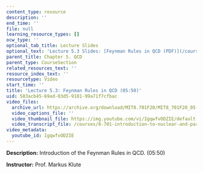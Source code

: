 ```yaml
---
content_type: resource
description: ''
end_time: ''
file: null
learning_resource_types: []
ocw_type: ''
optional_tab_title: Lecture Slides
optional_text: 'Lecture 5.3 Slides: [Feynman Rules in QCD (PDF)](/courses/8-701-introduction-to-nuclear-and-particle-physics-fall-2020/resources/mit8_701f20_lec5-3)'
parent_title: Chapter 5. QCD
parent_type: CourseSection
related_resources_text: ''
resource_index_text: ''
resourcetype: Video
start_time: ''
title: 'Lecture 5.3: Feynman Rules in QCD (05:50)'
uid: 583acb45-69ad-03d5-9181-99a71f7cfbac
video_files:
  archive_url: https://archive.org/download/MIT8.701F20/MIT8_701F20_05-03_feynman_300k.mp4
  video_captions_file: ''
  video_thumbnail_file: https://img.youtube.com/vi/IgqwfvODZIE/default.jpg
  video_transcript_file: /courses/8-701-introduction-to-nuclear-and-particle-physics-fall-2020/949fa42f34012a05a6a8143af824ac67_IgqwfvODZIE.pdf
video_metadata:
  youtube_id: IgqwfvODZIE
---
```


**Description:** Introduction of the Feynman Rules in QCD. (05:50)

**Instructor:** Prof. Markus Klute
